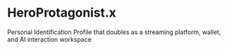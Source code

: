 # HeroProtagonist.x
Personal Identification Profile that doubles as a streaming platform, wallet, and AI interaction workspace
